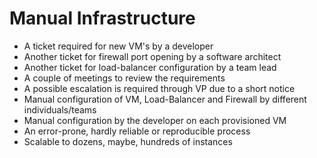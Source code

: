 # Manual Infrastructure

* A ticket required for new VM's by a developer
* Another ticket for firewall port opening by a software architect
* Another ticket for load-balancer configuration by a team lead
* A couple of meetings to review the requirements
* A possible escalation is required through VP due to a short notice
* Manual configuration of VM, Load-Balancer and Firewall by different individuals/teams
* Manual configuration by the developer on each provisioned VM
* An error-prone, hardly reliable or reproducible process
* Scalable to dozens, maybe, hundreds of instances



